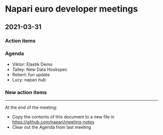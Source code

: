 # Napari euro developer meetings

## 2021-03-31

### Action items

### Agenda
- Viktor: Elastik Demo
- Talley: New Data Hookspec
- Robert: fun update
- Lucy: napari hub


### New action items


------

At the end of the meeting:
- Copy the contents of this document to a new file in https://github.com/napari/meeting-notes
- Clear out the Agenda from last meeting
